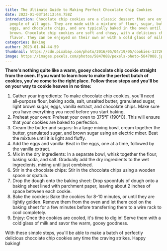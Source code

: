 ```yaml
---
title: The Ultimate Guide to Making Perfect Chocolate Chip Cookies
date: 2023-01-03T14:13:44.758Z
introduction: Chocolate chip cookies are a classic dessert that are enjoyed by
  people of all ages. They are made with a mixture of flour, sugar, butter,
  eggs, and chocolate chips, and are typically baked in the oven until golden
  brown. Chocolate chip cookies are soft and chewy, with a delicious chocolate
  flavor. They can be enjoyed on their own or with a cold glass of milk.
categories: Baking
author: 2023-01-04-44-59
thumbnail: https://cdn.pixabay.com/photo/2016/05/04/19/05/cookies-1372607__340.jpg
image: https://images.pexels.com/photos/5847088/pexels-photo-5847088.jpeg?auto=compress&cs=tinysrgb&w=1260&h=750&dpr=1
---
```

<!--StartFragment-->

**There's nothing quite like a warm, gooey chocolate chip cookie straight from the oven. If you want to learn how to make the perfect batch of cookies, you've come to the right place. Follow these steps and you'll be on your way to cookie heaven in no time:**

1. Gather your ingredients: To make chocolate chip cookies, you'll need all-purpose flour, baking soda, salt, unsalted butter, granulated sugar, light brown sugar, eggs, vanilla extract, and chocolate chips. Make sure you have everything you need before you start baking.
2. Preheat your oven: Preheat your oven to 375°F (190°C). This will ensure that your cookies are baked to perfection.
3. Cream the butter and sugars: In a large mixing bowl, cream together the butter, granulated sugar, and brown sugar using an electric mixer. Beat the mixture until it is light and fluffy.
4. Add the eggs and vanilla: Beat in the eggs, one at a time, followed by the vanilla extract.
5. Mix in the dry ingredients: In a separate bowl, whisk together the flour, baking soda, and salt. Gradually add the dry ingredients to the wet ingredients, mixing until just combined.
6. Stir in the chocolate chips: Stir in the chocolate chips using a wooden spoon or spatula.
7. Drop the dough onto the baking sheet: Drop spoonfuls of dough onto a baking sheet lined with parchment paper, leaving about 2 inches of space between each cookie.
8. Bake the cookies: Bake the cookies for 8-10 minutes, or until they are lightly golden. Remove them from the oven and let them cool on the baking sheet for a few minutes before transferring them to a wire rack to cool completely.
9. Enjoy: Once the cookies are cooled, it's time to dig in! Serve them with a cold glass of milk and savor the warm, gooey goodness.

With these simple steps, you'll be able to make a batch of perfectly delicious chocolate chip cookies any time the craving strikes. Happy baking!

<!--EndFragment-->